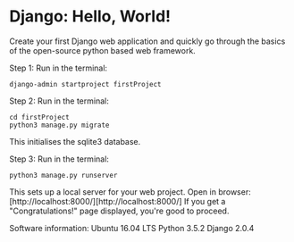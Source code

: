 # Django: Hello, World!
Create your first Django web application and quickly go through the basics of the open-source python based web framework.

Step 1:
Run in the terminal:
```shell
django-admin startproject firstProject
```

Step 2:
Run in the terminal:
```shell
cd firstProject
python3 manage.py migrate
```
This initialises the sqlite3 database.

Step 3:
Run in the terminal:
```shell
python3 manage.py runserver
```
This sets up a local server for your web project.
Open in browser:
[http://localhost:8000/][http://localhost:8000/]
If you get a "Congratulations!" page displayed, you're good to proceed.

Software information:
Ubuntu 16.04 LTS
Python 3.5.2
Django 2.0.4